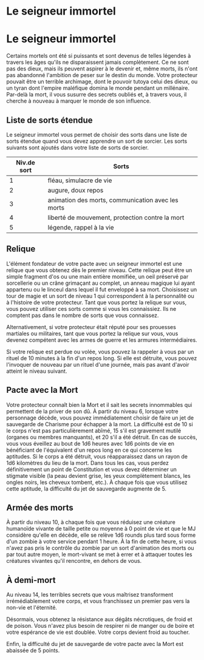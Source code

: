 [][Items]

# Le seigneur immortel

[][Generic]

# Le seigneur immortel

Certains mortels ont été si puissants et sont devenus de telles légendes à travers les âges qu'ils ne disparaissent jamais complètement. Ce ne sont pas des dieux, mais ils peuvent aspirer à le devenir et, même morts, ils n'ont pas abandonné l'ambition de peser sur le destin du monde. Votre protecteur pouvait être un terrible archimage, dont le pouvoir tutoya celui des dieux, ou un tyran dont l'empire maléfique domina le monde pendant un millénaire. Par-delà la mort, il vous susurre des secrets oubliés et, à travers vous, il cherche à nouveau à marquer le monde de son influence.

[][Generic]

## Liste de sorts étendue

Le seigneur immortel vous permet de choisir des sorts dans une liste de sorts étendue quand vous devez apprendre un sort de sorcier. Les sorts suivants sont ajoutés dans votre liste de sorts de sorcier.

|Niv.de sort|Sorts|
|---|---|
|1|fléau, simulacre de vie|
|2|augure, doux repos|
|3|animation des morts, communication avec les morts|
|4|liberté de mouvement, protection contre la mort|
|5|légende, rappel à la vie|


[][Generic]

## Relique

L'élément fondateur de votre pacte avec un seigneur immortel est une relique que vous obtenez dès le premier niveau. Cette relique peut être un simple fragment d'os ou une main entière momifiée, un oeil préservé par sorcellerie ou un crâne grimaçant au complet, un anneau magique lui ayant appartenu ou le linceul dans lequel il fut enveloppé à sa mort. Choisissez un tour de magie et un sort de niveau 1 qui correspondent à la personnalité ou à l'histoire de votre protecteur. Tant que vous portez la relique sur vous, vous pouvez utiliser ces sorts comme si vous les connaissiez. Ils ne comptent pas dans le nombre de sorts que vous connaissez.

Alternativement, si votre protecteur était réputé pour ses prouesses martiales ou militaires, tant que vous portez la relique sur vous, vous devenez compétent avec les armes de guerre et les armures intermédiaires.

Si votre relique est perdue ou volée, vous pouvez la rappeler à vous par un rituel de 10 minutes à la fin d'un repos long. Si elle est détruite, vous pouvez l'invoquer de nouveau par un rituel d'une journée, mais pas avant d'avoir atteint le niveau suivant.

[][Generic]

## Pacte avec la Mort

Votre protecteur connaît bien la Mort et il sait les secrets innommables qui permettent de la priver de son dû. À partir du niveau 6, lorsque votre personnage décède, vous pouvez immédiatement choisir de faire un jet de sauvegarde de Charisme pour échapper à la mort. La difficulté est de 10 si le corps n'est pas particulièrement abîmé, 15 s'il est gravement mutilé (organes ou membres manquants), et 20 s'il a été détruit. En cas de succès, vous vous éveillez au bout de 1d6 heures avec 1d6 points de vie en bénéficiant de l'équivalent d'un repos long en ce qui concerne les aptitudes. Si le corps a été détruit, vous réapparaissez dans un rayon de 1d6 kilomètres du lieu de la mort. Dans tous les cas, vous perdez définitivement un point de Constitution et vous devez déterminer un stigmate visible (la peau devient grise, les yeux complètement blancs, les ongles noirs, les cheveux tombent, etc.). À chaque fois que vous utilisez cette aptitude, la difficulté du jet de sauvegarde augmente de 5.

[][Generic]

## Armée des morts

À partir du niveau 10, à chaque fois que vous réduisez une créature humanoïde vivante de taille petite ou moyenne à 0 point de vie et que le MJ considère qu'elle en décède, elle se relève 1d6 rounds plus tard sous forme d'un zombie à votre service pendant 1 heure. À la fin de cette heure, si vous n'avez pas pris le contrôle du zombie par un sort d'animation des morts ou par tout autre moyen, le mort-vivant se met à errer et à attaquer toutes les créatures vivantes qu'il rencontre, en dehors de vous.

[][Generic]

## À demi-mort

Au niveau 14, les terribles secrets que vous maîtrisez transforment irrémédiablement votre corps, et vous franchissez un premier pas vers la non-vie et l'éternité.

Désormais, vous obtenez la résistance aux dégâts nécrotiques, de froid et de poison. Vous n'avez plus besoin de respirer ni de manger ou de boire et votre espérance de vie est doublée. Votre corps devient froid au toucher.

Enfin, la difficulté du jet de sauvegarde de votre pacte avec la Mort est abaissée de 5 points.

[Items]: #
[Generic]: #
[LinkItem]: #
